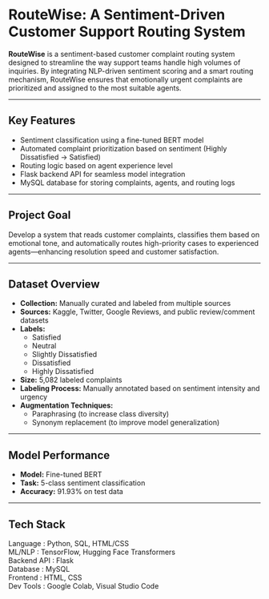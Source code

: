# RouteWise: A Sentiment-Driven Customer Support Routing System

**RouteWise** is a sentiment-based customer complaint routing system designed to streamline the way support teams handle high volumes of inquiries. By integrating NLP-driven sentiment scoring and a smart routing mechanism, RouteWise ensures that emotionally urgent complaints are prioritized and assigned to the most suitable agents.

---

## Key Features

- Sentiment classification using a fine-tuned BERT model
- Automated complaint prioritization based on sentiment (Highly Dissatisfied → Satisfied)
- Routing logic based on agent experience level
- Flask backend API for seamless model integration
- MySQL database for storing complaints, agents, and routing logs
---

## Project Goal

Develop a system that reads customer complaints, classifies them based on emotional tone, and automatically routes high-priority cases to experienced agents—enhancing resolution speed and customer satisfaction.

---

## Dataset Overview

- **Collection:** Manually curated and labeled from multiple sources
- **Sources:** Kaggle, Twitter, Google Reviews, and public review/comment datasets
- **Labels:** 
  - Satisfied
  - Neutral
  - Slightly Dissatisfied
  - Dissatisfied
  - Highly Dissatisfied
- **Size:** 5,082 labeled complaints
- **Labeling Process:** Manually annotated based on sentiment intensity and urgency
- **Augmentation Techniques:**
  - Paraphrasing (to increase class diversity)
  - Synonym replacement (to improve model generalization)
---

## Model Performance

- **Model:** Fine-tuned BERT
- **Task:** 5-class sentiment classification
- **Accuracy:** 91.93% on test data

---

## Tech Stack

Language :        Python, SQL, HTML/CSS \
ML/NLP   :       TensorFlow, Hugging Face Transformers \
Backend API :     Flask \
Database  :       MySQL \
Frontend   :      HTML, CSS \
Dev Tools   :     Google Colab, Visual Studio Code
